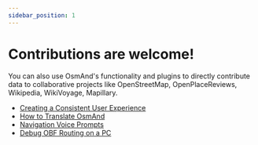 ```yaml
---
sidebar_position: 1
---
```


# Contributions are welcome!

You can also use OsmAnd's functionality and plugins to directly contribute data to collaborative projects like OpenStreetMap, OpenPlaceReviews, Wikipedia, WikiVoyage, Mapillary.

* [Creating a Consistent User Experience](./creating-consistent-ux.md)
* [How to Translate OsmAnd](./translating-osmand.md)
* [Navigation Voice Prompts](./voice-prompts.md)
* [Debug OBF Routing on a PC](./debug-obf-routing-on-pc.md)
